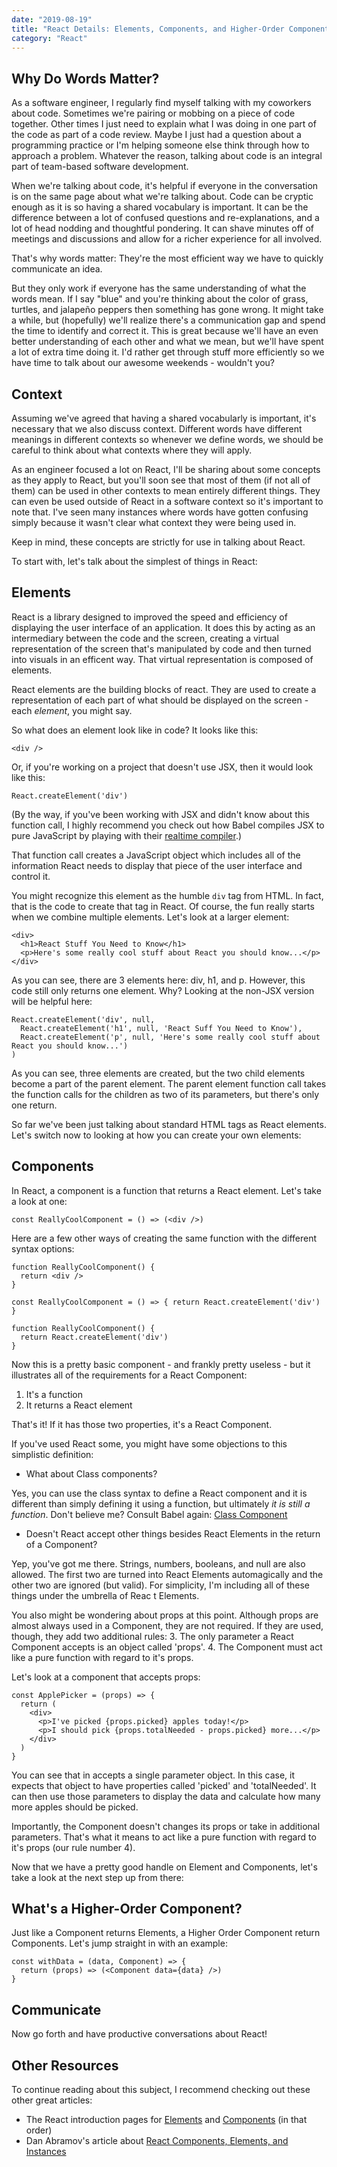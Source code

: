 ```yaml
---
date: "2019-08-19"
title: "React Details: Elements, Components, and Higher-Order Components"
category: "React"
---
```


## Why Do Words Matter?
As a software engineer, I regularly find myself talking with my coworkers about code. Sometimes we're pairing or mobbing on a piece of code together. Other times I just need to explain what I was doing in one part of the code as part of a code review. Maybe I just had a question about a programming practice or I'm helping someone else think through how to approach a problem. Whatever the reason, talking about code is an integral part of team-based software development.

When we're talking about code, it's helpful if everyone in the conversation is on the same page about what we're talking about. Code can be cryptic enough as it is so having a shared vocabulary is important. It can be the difference between a lot of confused questions and re-explanations, and a lot of head nodding and thoughtful pondering. It can shave minutes off of meetings and discussions and allow for a richer experience for all involved.

That's why words matter: They're the most efficient way we have to quickly communicate an idea.

But they only work if everyone has the same understanding of what the words mean. If I say "blue" and you're thinking about the color of grass, turtles, and jalapeño peppers then something has gone wrong. It might take a while, but (hopefully) we'll realize there's a communication gap and spend the time to identify and correct it. This is great because we'll have an even better understanding of each other and what we mean, but we'll have spent a lot of extra time doing it. I'd rather get through stuff more efficiently so we have time to talk about our awesome weekends - wouldn't you?

## Context
Assuming we've agreed that having a shared vocabularly is important, it's necessary that we also discuss context. Different words have different meanings in different contexts so whenever we define words, we should be careful to think about what contexts where they will apply.

As an engineer focused a lot on React, I'll be sharing about some concepts as they apply to React, but you'll soon see that most of them (if not all of them) can be used in other contexts to mean entirely different things. They can even be used outside of React in a software context so it's important to note that. I've seen many instances where words have gotten confusing simply because it wasn't clear what context they were being used in.

Keep in mind, these concepts are strictly for use in talking about React.

To start with, let's talk about the simplest of things in React:

## Elements
React is a library designed to improved the speed and efficiency of displaying the user interface of an application.
It does this by acting as an intermediary between the code and the screen, creating a virtual representation of the screen 
that's manipulated by code and then turned into visuals in an efficent way. That virtual representation is composed of elements.

React elements are the building blocks of react. They are used to create a representation of each part of what should be displayed on the screen - each *element*, you might say.

So what does an element look like in code? It looks like this:
```
<div />
```

Or, if you're working on a project that doesn't use JSX, then it would look like this:
```
React.createElement('div')
```
(By the way, if you've been working with JSX and didn't know about this function call, I highly recommend you check out how Babel compiles JSX to pure JavaScript by playing with their [realtime compiler](https://babeljs.io/repl#?babili=false&browsers=&build=&builtIns=false&spec=false&loose=false&code_lz=DwEwlgbgBA9AfEA&debug=false&forceAllTransforms=false&shippedProposals=false&circleciRepo=&evaluate=false&fileSize=false&timeTravel=false&sourceType=module&lineWrap=true&presets=es2015%2Creact%2Cstage-2&prettier=false&targets=&version=7.6.0&externalPlugins=).)

That function call creates a JavaScript object which includes all of the information React needs 
to display that piece of the user interface and control it.

You might recognize this element as the humble `div` tag from HTML. In fact, that is the code to create 
that tag in React. Of course, the fun really starts when we combine multiple elements. Let's look at a larger element:

```
<div>
  <h1>React Stuff You Need to Know</h1>
  <p>Here's some really cool stuff about React you should know...</p>
</div>
```
As you can see, there are 3 elements here: div, h1, and p. However, this code still only returns one element. Why? Looking at the non-JSX version will be helpful here:
```
React.createElement('div', null,
  React.createElement('h1', null, 'React Suff You Need to Know'),
  React.createElement('p', null, 'Here's some really cool stuff about React you should know...')
)
```
As you can see, three elements are created, but the two child elements become a part of the parent element. The parent element function call takes the function calls for the children as two of its parameters, but there's only one return.

So far we've been just talking about standard HTML tags as React elements. Let's switch now to looking at how you can create your own elements:

## Components
In React, a component is a function that returns a React element. Let's take a look at one:
```
const ReallyCoolComponent = () => (<div />)
```

Here are a few other ways of creating the same function with the different syntax options:
```
function ReallyCoolComponent() {
  return <div />
}

const ReallyCoolComponent = () => { return React.createElement('div') }

function ReallyCoolComponent() {
  return React.createElement('div')
}
```

Now this is a pretty basic component - and frankly pretty useless - but it illustrates all of the requirements for a React Component:
1. It's a function
2. It returns a React element

That's it! If it has those two properties, it's a React Component.

If you've used React some, you might have some objections to this simplistic definition:
- What about Class components?

Yes, you can use the class syntax to define a React component and it is different than simply defining it using a function, but ultimately *it is still a function*. Don't believe me? Consult Babel again: [Class Component](https://babeljs.io/repl#?babili=false&browsers=&build=&builtIns=false&spec=false&loose=false&code_lz=MYGwhgzhAEBKCmYQgJ4GED2GSYLYAcMA7eIgF2gG8AoAXyA&debug=false&forceAllTransforms=false&shippedProposals=false&circleciRepo=&evaluate=false&fileSize=false&timeTravel=false&sourceType=module&lineWrap=true&presets=es2015%2Creact%2Cstage-2&prettier=false&targets=&version=7.6.0&externalPlugins=)

- Doesn't React accept other things besides React Elements in the return of a Component?

Yep, you've got me there. Strings, numbers, booleans, and null are also allowed. The first two are turned into React Elements automagically and the other two are ignored (but valid). For simplicity, I'm including all of these things under the umbrella of Reac t Elements.

You also might be wondering about props at this point. Although props are almost always used in a Component, they are not required. If they are used, though, they add two additional rules:
3. The only parameter a React Component accepts is an object called 'props'.
4. The Component must act like a pure function with regard to it's props.

Let's look at a component that accepts props:
```
const ApplePicker = (props) => {
  return (
    <div>
      <p>I've picked {props.picked} apples today!</p>
      <p>I should pick {props.totalNeeded - props.picked} more...</p>
    </div>
  )
}
```
You can see that in accepts a single parameter object. In this case, it expects that object to have properties called 'picked' and 'totalNeeded'. It can then use those parameters to display the data and calculate how many more apples should be picked.

Importantly, the Component doesn't changes its props or take in additional parameters. That's what it means to act like a pure function with regard to it's props (our rule number 4).

Now that we have a pretty good handle on Element and Components, let's take a look at the next step up from there:

## What's a Higher-Order Component?
Just like a Component returns Elements, a Higher Order Component return Components. Let's jump straight in with an example:

```
const withData = (data, Component) => {
  return (props) => (<Component data={data} />)
}
```

## Communicate
Now go forth and have productive conversations about React!

## Other Resources
To continue reading about this subject, I recommend checking out these other great articles:
- The React introduction pages for [Elements](https://reactjs.org/docs/rendering-elements.html) and [Components](https://reactjs.org/docs/components-and-props.html) (in that order)
- Dan Abramov's article about [React Components, Elements, and Instances](https://medium.com/@dan_abramov/react-components-elements-and-instances-90800811f8ca)
